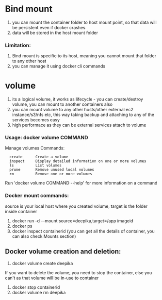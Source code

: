 # Bind mount 
 1. you can mount the container folder to host mount point, so that data will be persistent even if docker crashes
 2. data will be stored in the host mount folder
 ### Limitation:
 1. Bind mount is specific to its host, meaning you cannot mount that folder to any other host
 2. you can manage it using docker cli commands 

# volume 
1. its a logical volume, it works as lifecycle - you can create/destroy volume, you can mount to another containers also
2. you can mount volume to any other hosts/other external ec2 instance/s3/nfs etc, this way taking backup and attaching to any of the services becomes easy
3. high performace as they can be external services attach to volume

### Usage:  docker volume COMMAND

Manage volumes Commands:
```
  create      Create a volume
  inspect     Display detailed information on one or more volumes
  ls          List volumes
  prune       Remove unused local volumes
  rm          Remove one or more volumes
```
Run 'docker volume COMMAND --help' for more information on a command

### Docker mount commands: 
 source is your local host where you created volume, target is the folder inside container
1. docker run -d --mount source=deepika,target=/app imageid
2. docker ps
3. docker inspect containerid (you can get all the details of container, you can also check Mounts section)

## Docker volume creation and deletion:
1. docker volume create deepika

If you want to delete the volume, you need to stop the container, else you can't as that volume will be in-use to container
1. docker stop containerid
2. docker volume rm deepika



 
